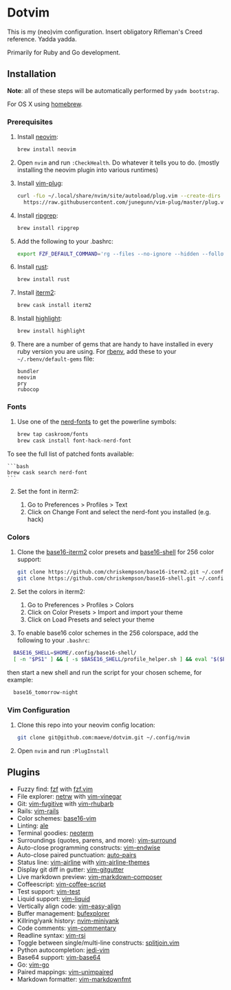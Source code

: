 Dotvim
======

This is my (neo)vim configuration. Insert obligatory Rifleman's Creed reference. Yadda yadda.

Primarily for Ruby and Go development.

Installation
------------

**Note**: all of these steps will be automatically performed by `yadm bootstrap`.

For OS X using [homebrew](https://brew.sh/).

### Prerequisites

1.	Install [neovim](https://github.com/neovim/neovim):

	```bash
	brew install neovim
	```

2.	Open `nvim` and run `:CheckHealth`. Do whatever it tells you to do. (mostly installing the neovim plugin into various runtimes)

3.	Install [vim-plug](https://github.com/junegunn/vim-plug):

	```bash
	curl -fLo ~/.local/share/nvim/site/autoload/plug.vim --create-dirs \
	  https://raw.githubusercontent.com/junegunn/vim-plug/master/plug.vim
	```

4.	Install [ripgrep](https://github.com/BurntSushi/ripgrep):

	```bash
	brew install ripgrep
	```

5.	Add the following to your .bashrc:

	```bash
	export FZF_DEFAULT_COMMAND='rg --files --no-ignore --hidden --follow --glob "!.git/*"'
	```

6.	Install [rust](https://rust-lang.org):

	```bash
	brew install rust
	```

7.	Install [iterm2](https://www.iterm2.com):

	```bash
	brew cask install iterm2
	```

8.	Install [highlight](http://www.andre-simon.de/doku/highlight/en/highlight.php):

	```bash
	brew install highlight
	```

9.	There are a number of gems that are handy to have installed in every ruby version you are using. For [rbenv](https://github.com/rbenv/rbenv), add these to your `~/.rbenv/default-gems` file:

	```text
	bundler
	neovim
	pry
	rubocop
	```

### Fonts

1.	Use one of the [nerd-fonts](https://github.com/ryanoasis/nerd-fonts) to get the powerline symbols:

	```bash
	brew tap caskroom/fonts
	brew cask install font-hack-nerd-font
	```

  To see the full list of patched fonts available:

	```bash
	brew cask search nerd-font
	```

2.	Set the font in iterm2:

	1.	Go to Preferences > Profiles > Text
	2.	Click on Change Font and select the nerd-font you installed (e.g. hack)

### Colors

1.	Clone the [base16-iterm2](https://github.com/chriskempson/base16-iterm2) color presets and [base16-shell](https://github.com/chriskempson/base16-shell) for 256 color support:

	```bash
	git clone https://github.com/chriskempson/base16-iterm2.git ~/.config/base16-iterm2
	git clone https://github.com/chriskempson/base16-shell.git ~/.config/base16-shell
	```

2.	Set the colors in iterm2:

	1.	Go to Preferences > Profiles > Colors
	2.	Click on Color Presets > Import and import your theme
	3.	Click on Load Presets and select your theme

3.	To enable base16 color schemes in the 256 colorspace, add the following to your `.bashrc`:

```bash
  BASE16_SHELL=$HOME/.config/base16-shell/
  [ -n "$PS1" ] && [ -s $BASE16_SHELL/profile_helper.sh ] && eval "$($BASE16_SHELL/profile_helper.sh)"
```

then start a new shell and run the script for your chosen scheme, for example:

```bash
  base16_tomorrow-night
```

### Vim Configuration

1.	Clone this repo into your neovim config location:

	```bash
	git clone git@github.com:maeve/dotvim.git ~/.config/nvim
	```

2.	Open `nvim` and run `:PlugInstall`

Plugins
-------

-	Fuzzy find: [fzf](https://github.com/junegunn/fzf) with [fzf.vim](https://github.com/junegunn/fzf.vim)
-	File explorer: [netrw](http://www.vim.org/scripts/script.php?script_id=1075) with [vim-vinegar](https://github.com/tpope/vim-vinegar)
-	Git: [vim-fugitive](https://github.com/tpope/vim-fugitive) with [vim-rhubarb](https://github.com/tpope/vim-rhubarb)
-	Rails: [vim-rails](https://github.com/tpope/vim-rails)
-	Color schemes: [base16-vim](https://github.com/chriskempson/base16-vim)
-	Linting: [ale](https://github.com/w0rp/ale)
-	Terminal goodies: [neoterm](https://github.com/kassio/neoterm)
-	Surroundings (quotes, parens, and more): [vim-surround](https://github.com/tpope/vim-surround)
-	Auto-close programming constructs: [vim-endwise](https://github.com/tpope/vim/endwise)
-	Auto-close paired punctuation: [auto-pairs](https://github.com/jiangmiao/auto-pairs)
-	Status line: [vim-airline](https://github.com/vim-airline/vim-airline) with [vim-airline-themes](https://github.com/vim-airline/vim-airline-themes)
-	Display git diff in gutter: [vim-gitgutter](https://github.com/airblade/vim-gitgutter)
-	Live markdown preview: [vim-markdown-composer](https://github.com/euclio/vim-markdown-composer)
-	Coffeescript: [vim-coffee-script](https://github.com/kchmck/vim-coffee-script)
-	Test support: [vim-test](https://github.com/janko-m/vim-test)
-	Liquid support: [vim-liquid](https://github.com/tpope/vim-liquid)
-	Vertically align code: [vim-easy-align](https://github.com/junegunn/vim-easy-align)
-	Buffer management: [bufexplorer](https://github.com/jlanzarotta/bufexplorer)
-	Killring/yank history: [nvim-miniyank](https://github.com/bfredl/nvim-miniyank)
-	Code comments: [vim-commentary](https://github.com/tpope/vim-commentary)
-	Readline syntax: [vim-rsi](https://github.com/tpope/vim-rsi)
-	Toggle between single/multi-line constructs: [splitjoin.vim](https://github.com/AndrewRadev/splitjoin.vim)
-	Python autocompletion: [jedi-vim](https://github.com/davidhalter/jedi-vim)
-	Base64 support: [vim-base64](https://github.com/christianrondeau/vim-base64)
-	Go: [vim-go](https://github.com/fatih/vim-go)
-	Paired mappings: [vim-unimpaired](https://github.com/tpope/vim-unimpaired)
-	Markdown formatter: [vim-markdownfmt](https://github.com/moorereason/vim-markdownfmt)
